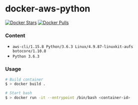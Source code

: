 # docker-aws-python

[![Docker Stars](https://img.shields.io/docker/stars/jimdo/docker-aws-python.svg?maxAge=600)](https://hub.docker.com/r/jimdo/docker-aws-python/) [![Docker Pulls](https://img.shields.io/docker/pulls/jimdo/docker-aws-python.svg?maxAge=600)](https://hub.docker.com/r/jimdo/docker-aws-python/)

### Content

 * `aws-cli/1.15.8 Python/3.6.3 Linux/4.9.87-linuxkit-aufs botocore/1.10.8`
 * `Python 3.6.3`

### Usage

```bash
# Build container
$ > docker build . 

# Start bash
$ > docker run -it --entrypoint /bin/bash <container-id>